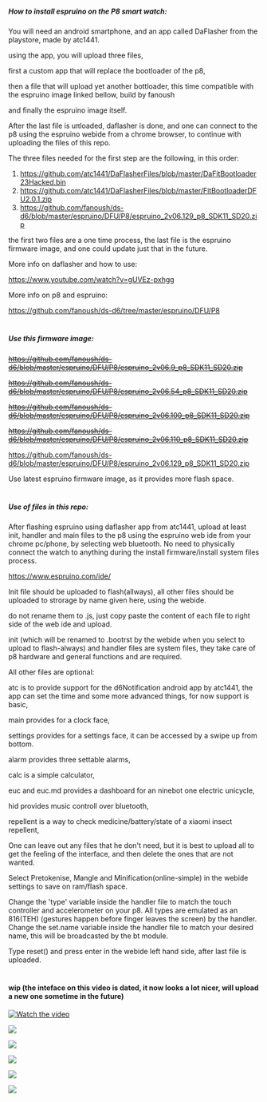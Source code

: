 ##### How to install espruino on the P8 smart watch:

You will need an android smartphone, and an app called DaFlasher from the playstore, made by atc1441.

using the app, you will upload three files, 

first a custom app that will replace the bootloader of the p8, 

then a file that will upload yet another bottloader, this time compatible with the espruino image linked bellow, build by fanoush

and finally the espruino image itself. 

After the last file is uπloaded, daflasher is done, and one can connect to the p8 using the espruino webide from a chrome browser, to continue with uploading the files of this repo. 

The three files needed for the first step are the following, in this order:

1. https://github.com/atc1441/DaFlasherFiles/blob/master/DaFitBootloader23Hacked.bin
2. https://github.com/atc1441/DaFlasherFiles/blob/master/FitBootloaderDFU2.0.1.zip
3. https://github.com/fanoush/ds-d6/blob/master/espruino/DFU/P8/espruino_2v06.129_p8_SDK11_SD20.zip

the first two files are a one time process, the last file is the espruino firmware image, and one could update just that in the future.

More info on daflasher and how to use:

https://www.youtube.com/watch?v=gUVEz-pxhgg

More info on p8 and espruino:

https://github.com/fanoush/ds-d6/tree/master/espruino/DFU/P8


#
##### Use this firmware image:

~~https://github.com/fanoush/ds-d6/blob/master/espruino/DFU/P8/espruino_2v06.9_p8_SDK11_SD20.zip~~

~~https://github.com/fanoush/ds-d6/blob/master/espruino/DFU/P8/espruino_2v06.54_p8_SDK11_SD20.zip~~

~~https://github.com/fanoush/ds-d6/blob/master/espruino/DFU/P8/espruino_2v06.100_p8_SDK11_SD20.zip~~

~~https://github.com/fanoush/ds-d6/blob/master/espruino/DFU/P8/espruino_2v06.110_p8_SDK11_SD20.zip~~

https://github.com/fanoush/ds-d6/blob/master/espruino/DFU/P8/espruino_2v06.129_p8_SDK11_SD20.zip

Use latest espruino firmware image, as it provides more flash space.

#
##### Use of files in this repo:

After flashing espruino using daflasher app from atc1441, upload at least init, handler and main files to the p8 using the espruino web ide from your chrome pc/phone, by selecting web bluetooth. No need to physically connect the watch to anything during the install firmware/install system files process.   

https://www.espruino.com/ide/

Init file should be uploaded to flash(allways), all other files should be uploaded to strorage by name given here, using the webide. 

do not rename them to .js, just copy paste the content of each file to right side of the web ide and upload. 


init (which will be renamed to .bootrst by the webide when you select to upload to flash-always) and handler files are system files, they take care of p8 hardware and general functions and are required. 

All other files are optional:

atc is to provide support for the d6Notification android app by atc1441, the app can set the time and some more advanced things, for now support is basic,

main provides for a clock face,

settings provides for a settings face, it can be accessed by a swipe up from bottom.

alarm provides three settable alarms,

calc is a simple calculator, 

euc and euc.md provides a dashboard for an ninebot one electric unicycle, 

hid provides music controll over bluetooth, 

repellent is a way to check medicine/battery/state of a xiaomi insect repellent,

One can leave out any files that he don't need, but it is best to upload all to get the feeling of the interface, and then delete the ones that are not wanted. 

Select Pretokenise, Mangle and Minification(online-simple) in the webide settings to save on ram/flash space. 

Change the 'type' variable inside the handler file to match the touch controller and accelerometer on your p8. All types are emulated as an 816(TEH) (gestures happen before finger leaves the screen) by the handler. Change the set.name variable inside the handler file to match your desired name, this will be broadcasted by the bt module.

Type reset() and press enter in the webide left hand side, after last file is uploaded. 

#

#### wip (the inteface on this video is dated, it now looks a lot nicer, will upload a new one sometime in the future)

[![Watch the video](https://img.youtube.com/vi/4hs8I65Fz5g/maxresdefault.jpg)](https://youtu.be/4hs8I65Fz5g)

![](https://i.ibb.co/PMW1tRP/IMG-20200921-105336078.jpg)

![](https://i.ibb.co/yVMrSps/Annotation-2020-08-21-044342.png)

![](https://i.ibb.co/bdRTMmV/Annotation-2020-08-21-044441.png)

![](https://user-content.gitter-static.net/dc3962ecf16c55a92544be663a21291f98842aa2/68747470733a2f2f692e6962622e636f2f506a4d6e72794c2f494d472d32303230303831392d3139333133343530372d4844522e6a7067)

![](https://user-content.gitter-static.net/7f290f0c7ea36ef40f05117d0851c46ae4f535ef/68747470733a2f2f692e6962622e636f2f385059684b37782f494d472d32303230303731342d3230303731383931362e6a7067)


